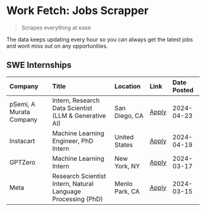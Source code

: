 # Work Fetch: Jobs Scrapper
> Scrapes everything at ease

The data keeps updating every hour so you can always get the latest jobs and wont miss out on any opportunities.

## SWE Internships
<!--START_SECTION:workfetch-->
| Company                 | Title                                                        | Location       | Link                                                                                                                                                                                                                                                                         | Date Posted   |
|:------------------------|:-------------------------------------------------------------|:---------------|:-----------------------------------------------------------------------------------------------------------------------------------------------------------------------------------------------------------------------------------------------------------------------------|:--------------|
| pSemi, A Murata Company | Intern, Research Data Scientist (LLM & Generative AI)        | San Diego, CA  | [Apply](https://www.linkedin.com/jobs/view/intern-research-data-scientist-llm-generative-ai-at-psemi-a-murata-company-3887074168?position=7&pageNum=0&refId=wdTPPOLU8yZqSfrsa2%2BKcg%3D%3D&trackingId=yAIy1icuI0IkkXjoJDIFIw%3D%3D&trk=public_jobs_jserp-result_search-card) | 2024-04-23    |
| Instacart               | Machine Learning Engineer, PhD Intern                        | United States  | [Apply](https://www.linkedin.com/jobs/view/machine-learning-engineer-phd-intern-at-instacart-3901991739?position=2&pageNum=0&refId=wdTPPOLU8yZqSfrsa2%2BKcg%3D%3D&trackingId=rFrN2eNp5JMA8sqCSMJzdw%3D%3D&trk=public_jobs_jserp-result_search-card)                          | 2024-04-19    |
| GPTZero                 | Machine Learning Intern                                      | New York, NY   | [Apply](https://www.linkedin.com/jobs/view/machine-learning-intern-at-gptzero-3860723963?position=6&pageNum=0&refId=wdTPPOLU8yZqSfrsa2%2BKcg%3D%3D&trackingId=P%2BH9R5xjWeii%2B9EeI0fu4w%3D%3D&trk=public_jobs_jserp-result_search-card)                                     | 2024-03-17    |
| Meta                    | Research Scientist Intern, Natural Language Processing (PhD) | Menlo Park, CA | [Apply](https://www.linkedin.com/jobs/view/research-scientist-intern-natural-language-processing-phd-at-meta-3858718375?position=8&pageNum=0&refId=wdTPPOLU8yZqSfrsa2%2BKcg%3D%3D&trackingId=i6IdrQ7EcdST6XyMnVBLtA%3D%3D&trk=public_jobs_jserp-result_search-card)          | 2024-03-15    |
<!--END_SECTION:workfetch-->
